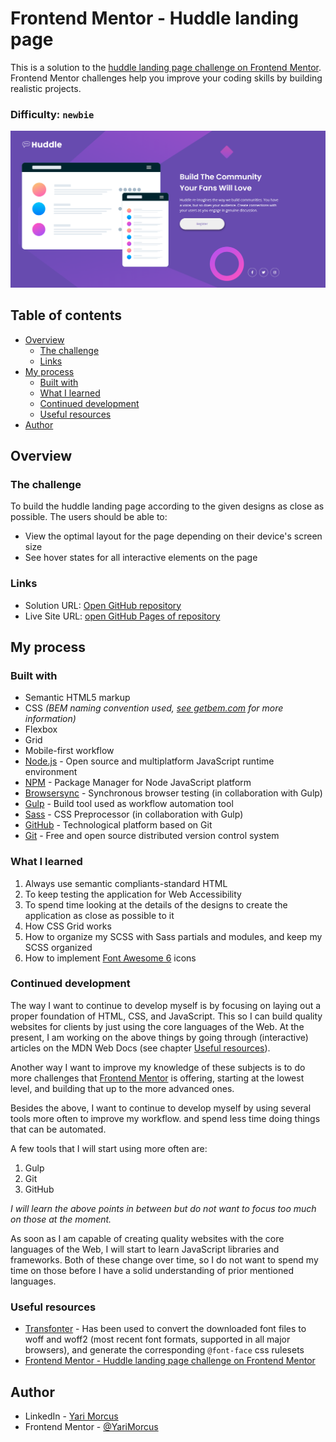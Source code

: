 # Frontend Mentor - Huddle landing page

This is a solution to the [huddle landing page challenge on Frontend Mentor](https://www.frontendmentor.io/challenges/huddle-landing-page-with-a-single-introductory-section-B_2Wvxgi0). Frontend Mentor challenges help you improve your coding skills by building realistic projects.

### Difficulty: `newbie`

![](screenshot.png)

## Table of contents

- [Overview](#overview)
  - [The challenge](#the-challenge)
  - [Links](#links)
- [My process](#my-process)
  - [Built with](#built-with)
  - [What I learned](#what-i-learned)
  - [Continued development](#continued-development)
  - [Useful resources](#useful-resources)
- [Author](#author)

## Overview

### The challenge

To build the huddle landing page according to the given designs as close as possible.
The users should be able to:

- View the optimal layout for the page depending on their device's screen size
- See hover states for all interactive elements on the page

### Links

- Solution URL: [Open GitHub repository](https://github.com/YariMorcus/huddle-landing-page)
- Live Site URL: [open GitHub Pages of repository](https://yarimorcus.github.io/huddle-landing-page)

## My process

### Built with

- Semantic HTML5 markup
- CSS _(BEM naming convention used, [see getbem.com](http://getbem.com) for more information)_
- Flexbox
- Grid
- Mobile-first workflow
- [Node.js](https://nextjs.org/) - Open source and multiplatform JavaScript runtime environment
- [NPM](https://www.npmjs.com/) - Package Manager for Node JavaScript platform
- [Browsersync](https://browsersync.io) - Synchronous browser testing (in collaboration with Gulp)
- [Gulp](https://gulpjs.com) - Build tool used as workflow automation tool
- [Sass](https://sass-lang.com/) - CSS Preprocessor (in collaboration with Gulp)
- [GitHub](https://github.com/) - Technological platform based on Git
- [Git](https://git-scm.com/) - Free and open source distributed version control system

### What I learned

1. Always use semantic compliants-standard HTML
2. To keep testing the application for Web Accessibility
3. To spend time looking at the details of the designs to create the application as close as possible to it
4. How CSS Grid works
5. How to organize my SCSS with Sass partials and modules, and keep my SCSS organized
6. How to implement [Font Awesome 6](https://fontawesome.com/) icons

### Continued development

The way I want to continue to develop myself is by focusing on laying out a proper foundation of HTML, CSS, and JavaScript.
This so I can build quality websites for clients by just using the core languages of the Web.
At the present, I am working on the above things by going through (interactive) articles on the MDN Web Docs (see chapter [Useful resources](#useful-resources)).

Another way I want to improve my knowledge of these subjects is to do more challenges that [Frontend Mentor](https://www.frontendmentor.io/challenges) is offering, starting at the lowest level, and building that up to the more advanced ones.

Besides the above, I want to continue to develop myself by using several tools more often to improve my workflow. and spend less time doing things that can be automated.

A few tools that I will start using more often are:

1. Gulp
2. Git
3. GitHub

_I will learn the above points in between but do not want to focus too much on those at the moment._

As soon as I am capable of creating quality websites with the core languages of the Web, I will start to learn JavaScript libraries and frameworks. Both of these change over time, so I do not want to spend my time on those before I have a solid understanding of prior mentioned languages.

### Useful resources

- [Transfonter](https://transfonter.org) - Has been used to convert the downloaded font files to woff and woff2 (most recent font formats, supported in all major browsers), and generate the corresponding `@font-face` css rulesets
- [Frontend Mentor - Huddle landing page challenge on Frontend Mentor](https://www.frontendmentor.io/challenges/huddle-landing-page-with-a-single-introductory-section-B_2Wvxgi0)

## Author

- LinkedIn - [Yari Morcus](https://www.linkedin.com/in/yarimorcus)
- Frontend Mentor - [@YariMorcus](https://www.frontendmentor.io/profile/YariMorcus)
